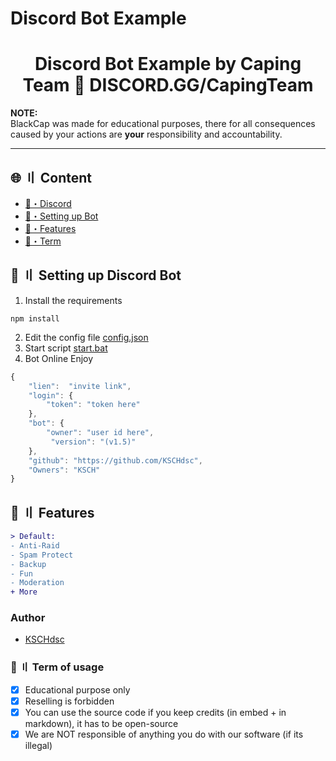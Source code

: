 # Discord Bot Example

<h1 align="center">
  Discord Bot Example by Caping Team 🔰
  DISCORD.GG/CapingTeam
</h1>



**NOTE:** \
BlackCap was made for educational purposes, there for all consequences caused by your actions are **your** responsibility and accountability.

---

## <a id="content"></a>🌐 〢 Content

- [🌌・Discord](https://discord.gg/capingteam)
- [🎉・Setting up Bot](#setup)
- [🔰・Features](#features)
- [💼・Term](#Term)


## <a id="setup"></a> 📁 〢 Setting up Discord Bot


1. Install the requirements 
```
npm install
```

2. Edit the config file [config.json](https://github.com/CapingTeam/Discord-Bot-Example/blob/main/config.json)
4. Start script [start.bat](https://github.com/CapingTeam/Discord-Bot-Example/blob/main/start.bat)
5. Bot Online Enjoy


```js
{
    "lien":  "invite link",
    "login": { 
        "token": "token here"
    },
    "bot": { 
        "owner": "user id here",
         "version": "(v1.5)"
    },
    "github": "https://github.com/KSCHdsc",
    "Owners": "KSCH"
}
```


## <a id="features"></a>🔰 〢 Features

```diff
> Default:
- Anti-Raid
- Spam Protect
- Backup
- Fun
- Moderation
+ More
```




### Author
- [KSCHdsc](https://github.com/KSCHdsc)


### <a id="Term"></a>💼 〢 Term of usage

- [x] Educational purpose only
- [x] Reselling is forbidden
- [x] You can use the source code if you keep credits (in embed + in markdown), it has to be open-source
- [x] We are NOT responsible of anything you do with our software (if its illegal)
